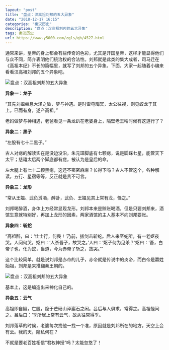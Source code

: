 ```yaml
---
layout: "post"
title: "盘点：汉高祖刘邦的五大异象"
date: "2018-12-17 16:15"
categories: "秦汉历史"
description: "盘点：汉高祖刘邦的五大异象"
tags: 秦汉历史
url: https://www.y5000.com/zgls/qh/4527.html
---
```






通常来讲，皇帝的身上都会有些传奇的色彩，尤其是开国皇帝，这样才能显得他们与众不同，简介表明他们统治权的合法性。刘邦就是此类的集大成者，司马迁在《高祖本纪》不长的篇幅里，就写了刘邦的五个异象。下面，大家一起随着小编来看看汉高祖刘邦的五个异象吧。

![盘点：汉高祖刘邦的五大异象](/uploads/allimg/161103/6-161103115000T1.JPG)

**异象一：龙子**

“其先刘媪尝息大泽之陂，梦与神遇。是时雷电晦冥，太公往视，则见蛟龙于其上。已而有身，遂产高祖。”

老妈做梦与神相遇，老爸看见一条龙趴在老婆身上，隔壁老王啥时候有这道行了？

**异象二：黑子**

“左股有七十二黑子。”

古人对痣的解读实在是没边没沿，朱元璋脚底有七颗痣，说是脚踩七星，能管天下太平；慈禧太后两个脚底都有痣，被认为是皇后的命。

左大腿上有七十二颗黑痣，这还不密密麻麻？长得下吗？古人不管这个，各种解读，五行、星宿等等，反正就是贵不可言。

**异象三：龙形**

“常从王媪、武负贳酒，醉卧，武负、王媪见其上常有龙，怪之。”

刘邦喝醉酒，身体上方经常显现龙形。刘邦本来是赊账喝酒，但是只要刘邦来，酒馆生意就特别好，再加上龙形的因素，两家酒馆的主人基本不向刘邦要账。

**异象四：斩蛇**

“高祖醉，曰：‘壮士行，何畏！’乃前，拔剑击斩蛇。后人来至蛇所，有一老妪夜哭。人问何哭，妪曰：‘人杀吾子，故哭之。’人曰：‘妪子何为见杀？’妪曰：‘吾，白帝子也，化为蛇，当道，今为赤帝子斩之，故哭。’”

这个比较简单，就是说刘邦是赤帝的儿子，赤帝就是传说中的炎帝，而白帝是赢姓始祖，刘邦是来推翻秦王朝的。

![盘点：汉高祖刘邦的五大异象](/uploads/allimg/161103/6-16110311513Y22.JPG)

基本上，这是编造出来神化自己的。

**异象五：云气**

高祖即自疑，亡匿，隐于芒砀山泽巖石之闲。吕后与人俱求，常得之。高祖怪问之。吕后曰：‘季所居上常有云气，故从往常得季。

刘邦落草的时候，老婆每次找他一找一个准，原因就是刘邦所在的地方，天空上会有云。我的天，隐私何在？

不就是要老百姓相信“君权神授”吗？太能忽悠了！
